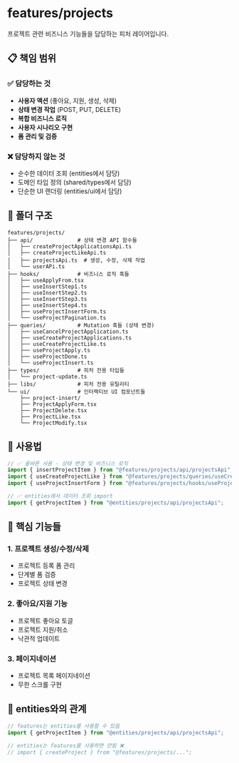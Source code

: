 # features/projects

프로젝트 관련 비즈니스 기능들을 담당하는 피처 레이어입니다.

## 📋 책임 범위

### ✅ 담당하는 것
- **사용자 액션** (좋아요, 지원, 생성, 삭제)
- **상태 변경 작업** (POST, PUT, DELETE)
- **복합 비즈니스 로직**
- **사용자 시나리오 구현**
- **폼 관리 및 검증**

### ❌ 담당하지 않는 것
- 순수한 데이터 조회 (entities에서 담당)
- 도메인 타입 정의 (shared/types에서 담당)
- 단순한 UI 렌더링 (entities/ui에서 담당)

## 📁 폴더 구조

```
features/projects/
├── api/              # 상태 변경 API 함수들
│   ├── createProjectApplicationsApi.ts
│   ├── createProjectLikeApi.ts
│   ├── projectsApi.ts  # 생성, 수정, 삭제 작업
│   └── userAPi.ts
├── hooks/            # 비즈니스 로직 훅들
│   ├── useApplyFrom.tsx
│   ├── useInsertStep1.ts
│   ├── useInsertStep2.ts
│   ├── useInsertStep3.ts
│   ├── useInsertStep4.ts
│   ├── useProjectInsertForm.ts
│   └── useProjectPagination.ts
├── queries/          # Mutation 훅들 (상태 변경)
│   ├── useCancelProjectApplication.ts
│   ├── useCreateProjectApplications.ts
│   ├── useCreateProjectLike.ts
│   ├── useProjectApply.ts
│   ├── useProjectDone.ts
│   └── useProjectInsert.ts
├── types/            # 피처 전용 타입들
│   └── project-update.ts
├── libs/             # 피처 전용 유틸리티
└── ui/               # 인터랙티브 UI 컴포넌트들
    ├── project-insert/
    ├── ProjectApplyForm.tsx
    ├── ProjectDelete.tsx
    ├── ProjectLike.tsx
    └── ProjectModify.tsx
```

## 🔗 사용법

```typescript
// ✅ 올바른 사용 - 상태 변경 및 비즈니스 로직
import { insertProjectItem } from "@features/projects/api/projectsApi";
import { useCreateProjectLike } from "@features/projects/queries/useCreateProjectLike";
import { useProjectInsertForm } from "@features/projects/hooks/useProjectInsertForm";

// ✅ entities에서 데이터 조회 import
import { getProjectItem } from "@entities/projects/api/projectsApi";
```

## 🎯 핵심 기능들

### 1. 프로젝트 생성/수정/삭제
- 프로젝트 등록 폼 관리
- 단계별 폼 검증
- 프로젝트 상태 변경

### 2. 좋아요/지원 기능
- 프로젝트 좋아요 토글
- 프로젝트 지원/취소
- 낙관적 업데이트

### 3. 페이지네이션
- 프로젝트 목록 페이지네이션
- 무한 스크롤 구현

## 🔄 entities와의 관계

```typescript
// features는 entities를 사용할 수 있음
import { getProjectItem } from "@entities/projects/api/projectsApi";

// entities는 features를 사용하면 안됨 ❌
// import { createProject } from "@features/projects/..."; 
``` 